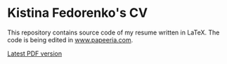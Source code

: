 # Kistina Fedorenko's CV

This repository contains source code of my resume written in LaTeX.
The code is being edited in www.papeeria.com.

[Latest PDF version](http://papeeria.com/d/file/932883ea321f99f824bdb160d8d5f84d/932883ea321f99f824bdb160d8d5f84d.pdf/cv.pdf)
